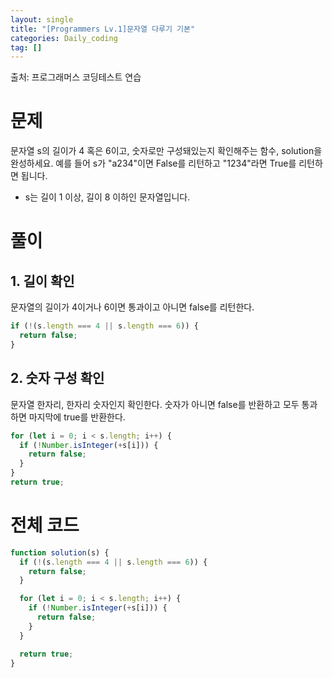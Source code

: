 ```yaml
---
layout: single
title: "[Programmers Lv.1]문자열 다루기 기본"
categories: Daily_coding
tag: []
---
```


출처: 프로그래머스 코딩테스트 연습

# 문제

문자열 s의 길이가 4 혹은 6이고, 숫자로만 구성돼있는지 확인해주는 함수, solution을 완성하세요. 예를 들어 s가 "a234"이면 False를 리턴하고 "1234"라면 True를 리턴하면 됩니다.

- s는 길이 1 이상, 길이 8 이하인 문자열입니다.

# 풀이

## 1. 길이 확인

문자열의 길이가 4이거나 6이면 통과이고 아니면 false를 리턴한다.

```javascript
if (!(s.length === 4 || s.length === 6)) {
  return false;
}
```

## 2. 숫자 구성 확인

문자열 한자리, 한자리 숫자인지 확인한다.
숫자가 아니면 false를 반환하고 모두 통과하면 마지막에 true를 반환한다.

```javascript
for (let i = 0; i < s.length; i++) {
  if (!Number.isInteger(+s[i])) {
    return false;
  }
}
return true;
```

# 전체 코드

```javascript
function solution(s) {
  if (!(s.length === 4 || s.length === 6)) {
    return false;
  }

  for (let i = 0; i < s.length; i++) {
    if (!Number.isInteger(+s[i])) {
      return false;
    }
  }

  return true;
}
```

